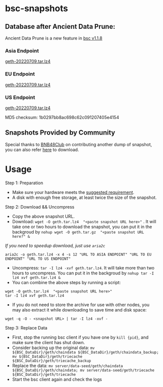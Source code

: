 
# bsc-snapshots


## Database after Ancient Data Prune:

Ancient Data Prune is a new feature in [bsc v1.1.8](https://github.com/binance-chain/bsc/releases/tag/v1.1.8)


### Asia Endpoint


[geth-20220709.tar.lz4
](https://tf-dex-prod-public-snapshot-site1.s3-accelerate.amazonaws.com/geth-20220709.tar.lz4?AWSAccessKeyId=AKIAYINE6SBQPUZDDRRO&Signature=QUKWP6ueRc6rSBh8Y7gFFjC5YlU%3D&Expires=1660018785
)

### EU Endpoint


[geth-20220709.tar.lz4
](https://tf-dex-prod-public-snapshot.s3-accelerate.amazonaws.com/geth-20220709.tar.lz4?AWSAccessKeyId=AKIAYINE6SBQPUZDDRRO&Signature=KzbqVKbAPvm21CDOli4fFgfNfZI%3D&Expires=1660018785
)


### US Endpoint


[geth-20220709.tar.lz4
](https://tf-dex-prod-public-snapshot-site3.s3-accelerate.amazonaws.com/geth-20220709.tar.lz4?AWSAccessKeyId=AKIAYINE6SBQPUZDDRRO&Signature=8LdR137v1e9rq1jutDs9hnlxU%2FA%3D&Expires=1660018786
)

MD5 checksum: 1b0297bb8ac698c62c091207405e4154



## Snapshots Provided by Community

Special thanks to [BNB48Club](https://twitter.com/bnb48club) on contributing another dump of snapshot, you can also refer [here](https://github.com/BNB48Club/bsc-snapshots) to download.



# Usage 

Step 1: Preparation
- Make sure your hardware meets the [suggested requirement](https://docs.binance.org/smart-chain/developer/fullnode.html).
- A disk with enough free storage, at least twice the size of the snapshot.

Step 2: Download && Uncompress
- Copy the above snapshot URL.
- Download:  `wget -O geth.tar.lz4  "<paste snapshot URL here>"` . It will take one or two hours to download the snapshot, you can put it in the backgroud by `nohup wget -O geth.tar.gz  "<paste snapshot URL here?" &`


*If you need to speedup download, just use `aria2c`*
```
aria2c -o geth.tar.lz4 -x 4 -s 12 "URL TO ASIA ENDPOINT" "URL TO EU ENDPOINT" "URL TO US ENDPOINT"
```


- Uncompress: `tar -I lz4 -xvf geth.tar.lz4`. It will take more than two hours to uncompress. You can put it in the backgroud by `nohup tar -I lz4 xvf geth.tar.lz4 &`
- You can combine the above steps by running a script:
```
wget -O geth.tar.lz4  "<paste snapshot URL here>"
tar -I lz4 xvf geth.tar.lz4
```


- If you do not need to store the archive for use with other nodes, you may also extract it while downloading to save time and disk space:
```
wget -q -O - <snapshot URL> | tar -I lz4 -xvf -
```


Step 3: Replace Data
- First, stop the running bsc client if you have one by `kill {pid}`, and make sure the client has shut down.
- Consider backing up the original data: `mv ${BSC_DataDir}/geth/chaindata ${BSC_DataDir}/geth/chaindata_backup; mv ${BSC_DataDir}/geth/triecache ${BSC_DataDir}/geth/triecache_backup`
- Replace the data: `mv server/data-seed/geth/chaindata ${BSC_DataDir}/geth/chaindata; mv server/data-seed/geth/triecache ${BSC_DataDir}/geth/triecache`
- Start the bsc client again and check the logs

